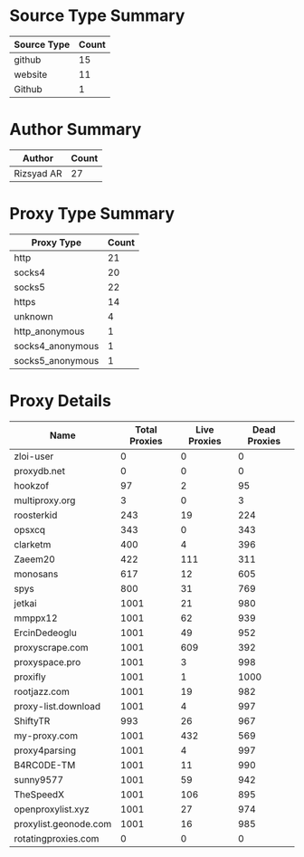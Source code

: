 # Source Type Summary

| Source Type | Count |
|-------------|-------|
| github | 15 |
| website | 11 |
| Github | 1 |


# Author Summary

| Author | Count |
|--------|-------|
| Rizsyad AR | 27 |


# Proxy Type Summary

| Proxy Type | Count |
|------------|-------|
| http | 21 |
| socks4 | 20 |
| socks5 | 22 |
| https | 14 |
| unknown | 4 |
| http_anonymous | 1 |
| socks4_anonymous | 1 |
| socks5_anonymous | 1 |


# Proxy Details

| Name | Total Proxies | Live Proxies | Dead Proxies |
|------|---------------|--------------|---------------|
| zloi-user | 0 | 0 | 0 |
| proxydb.net | 0 | 0 | 0 |
| hookzof | 97 | 2 | 95 |
| multiproxy.org | 3 | 0 | 3 |
| roosterkid | 243 | 19 | 224 |
| opsxcq | 343 | 0 | 343 |
| clarketm | 400 | 4 | 396 |
| Zaeem20 | 422 | 111 | 311 |
| monosans | 617 | 12 | 605 |
| spys | 800 | 31 | 769 |
| jetkai | 1001 | 21 | 980 |
| mmppx12 | 1001 | 62 | 939 |
| ErcinDedeoglu | 1001 | 49 | 952 |
| proxyscrape.com | 1001 | 609 | 392 |
| proxyspace.pro | 1001 | 3 | 998 |
| proxifly | 1001 | 1 | 1000 |
| rootjazz.com | 1001 | 19 | 982 |
| proxy-list.download | 1001 | 4 | 997 |
| ShiftyTR | 993 | 26 | 967 |
| my-proxy.com | 1001 | 432 | 569 |
| proxy4parsing | 1001 | 4 | 997 |
| B4RC0DE-TM | 1001 | 11 | 990 |
| sunny9577 | 1001 | 59 | 942 |
| TheSpeedX | 1001 | 106 | 895 |
| openproxylist.xyz | 1001 | 27 | 974 |
| proxylist.geonode.com | 1001 | 16 | 985 |
| rotatingproxies.com | 0 | 0 | 0 |
